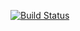 [![Build Status](http://jenkins.petroffn.com/buildStatus/icon?job=JenkisBuild%2Fmaster)](http://jenkins.petroffn.com/job/JenkisBuild/job/master/)